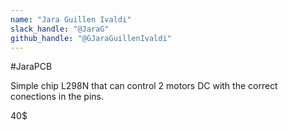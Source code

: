 ```yaml
---
name: "Jara Guillen Ivaldi"
slack_handle: "@JaraG"
github_handle: "@GJaraGuillenIvaldi"
---
```


#JaraPCB

<!-- Describe your board in 2-3 sentences. What are you making? What will it do? -->
Simple chip L298N that can control 2 motors DC with the correct conections in the pins.

<!-- How much is it going to cost? -->
40$
